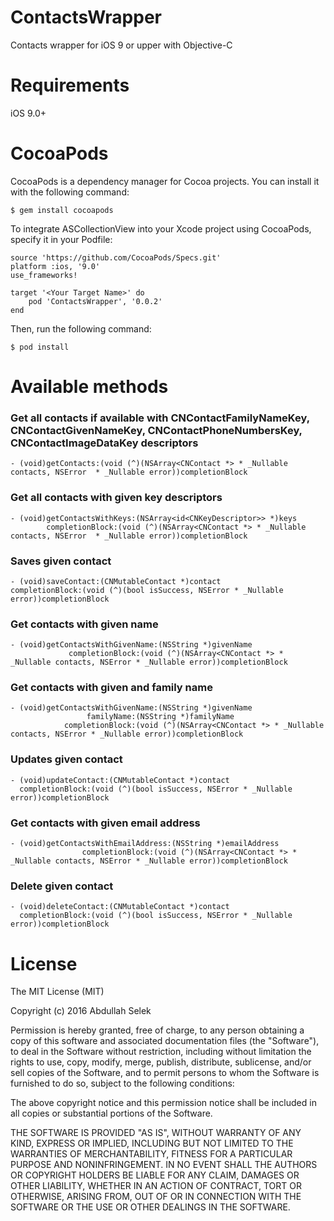 # ContactsWrapper
Contacts wrapper for iOS 9 or upper with Objective-C

# Requirements
iOS 9.0+

# CocoaPods

CocoaPods is a dependency manager for Cocoa projects. You can install it with the following command:
	
	$ gem install cocoapods

To integrate ASCollectionView into your Xcode project using CocoaPods, specify it in your Podfile:

	source 'https://github.com/CocoaPods/Specs.git'
	platform :ios, '9.0'
	use_frameworks!

	target '<Your Target Name>' do
    	pod 'ContactsWrapper', '0.0.2'
	end

Then, run the following command:

	$ pod install

# Available methods
### Get all contacts if available with CNContactFamilyNameKey, CNContactGivenNameKey, CNContactPhoneNumbersKey, CNContactImageDataKey descriptors
	- (void)getContacts:(void (^)(NSArray<CNContact *> * _Nullable contacts, NSError  * _Nullable error))completionBlock
	
### Get all contacts with given key descriptors
	- (void)getContactsWithKeys:(NSArray<id<CNKeyDescriptor>> *)keys
            completionBlock:(void (^)(NSArray<CNContact *> * _Nullable contacts, NSError  * _Nullable error))completionBlock

### Saves given contact
	- (void)saveContact:(CNMutableContact *)contact
    completionBlock:(void (^)(bool isSuccess, NSError * _Nullable error))completionBlock

### Get contacts with given name
	- (void)getContactsWithGivenName:(NSString *)givenName
                 completionBlock:(void (^)(NSArray<CNContact *> * _Nullable contacts, NSError * _Nullable error))completionBlock

### Get contacts with given and family name
	- (void)getContactsWithGivenName:(NSString *)givenName
                     familyName:(NSString *)familyName
                completionBlock:(void (^)(NSArray<CNContact *> * _Nullable contacts, NSError * _Nullable error))completionBlock

### Updates given contact
    - (void)updateContact:(CNMutableContact *)contact
      completionBlock:(void (^)(bool isSuccess, NSError * _Nullable error))completionBlock

### Get contacts with given email address
	- (void)getContactsWithEmailAddress:(NSString *)emailAddress
                    completionBlock:(void (^)(NSArray<CNContact *> * _Nullable contacts, NSError * _Nullable error))completionBlock

### Delete given contact
	- (void)deleteContact:(CNMutableContact *)contact
      completionBlock:(void (^)(bool isSuccess, NSError * _Nullable error))completionBlock

# License

The MIT License (MIT)

Copyright (c) 2016 Abdullah Selek

Permission is hereby granted, free of charge, to any person obtaining a copy
of this software and associated documentation files (the "Software"), to deal
in the Software without restriction, including without limitation the rights
to use, copy, modify, merge, publish, distribute, sublicense, and/or sell
copies of the Software, and to permit persons to whom the Software is
furnished to do so, subject to the following conditions:

The above copyright notice and this permission notice shall be included in all
copies or substantial portions of the Software.

THE SOFTWARE IS PROVIDED "AS IS", WITHOUT WARRANTY OF ANY KIND, EXPRESS OR
IMPLIED, INCLUDING BUT NOT LIMITED TO THE WARRANTIES OF MERCHANTABILITY,
FITNESS FOR A PARTICULAR PURPOSE AND NONINFRINGEMENT. IN NO EVENT SHALL THE
AUTHORS OR COPYRIGHT HOLDERS BE LIABLE FOR ANY CLAIM, DAMAGES OR OTHER
LIABILITY, WHETHER IN AN ACTION OF CONTRACT, TORT OR OTHERWISE, ARISING FROM,
OUT OF OR IN CONNECTION WITH THE SOFTWARE OR THE USE OR OTHER DEALINGS IN THE
SOFTWARE.